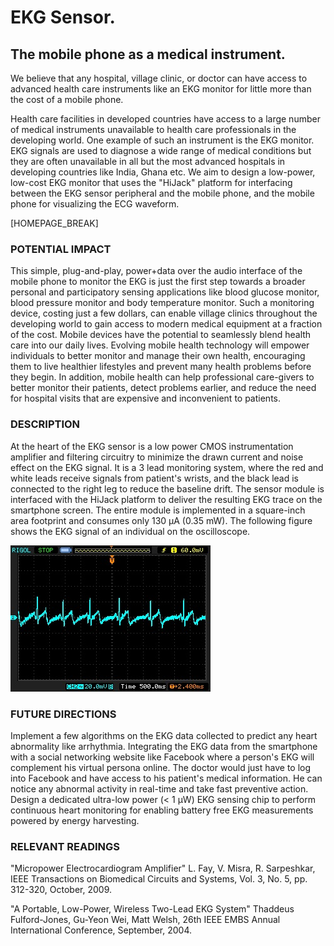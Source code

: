 EKG Sensor.
========
The mobile phone as a medical instrument.
--------------------------------

We believe that any hospital,
village clinic, or doctor can have access to advanced health care instruments
like an EKG monitor for little more than the cost of a mobile phone.

Health care facilities in developed countries have access to a large number of
medical instruments unavailable to health care professionals in the developing
world. One example of such an instrument is the EKG monitor. EKG signals are
used to diagnose a wide range of medical conditions but they are often
unavailable in all but the most advanced hospitals in developing countries like
India, Ghana etc.  We aim to
design a low-power, low-cost EKG monitor that uses the "HiJack" platform for
interfacing between the EKG sensor peripheral and the mobile phone, and the
mobile phone for visualizing the ECG waveform.

[HOMEPAGE_BREAK]

### POTENTIAL IMPACT ###

This simple, plug-and-play, power+data over the audio interface of the mobile
phone to monitor the EKG is just the first step towards a broader personal and
participatory sensing applications like blood glucose monitor, blood pressure
monitor and body temperature monitor. Such a monitoring device, costing just a
few dollars, can enable village clinics throughout the developing world to gain
access to modern medical equipment at a fraction of the cost. Mobile devices
have the potential to seamlessly blend health care into our daily lives.
Evolving mobile health technology will empower individuals to better monitor
and manage their own health, encouraging them to live healthier lifestyles and
prevent many health problems before they begin. In addition, mobile health can
help professional care-givers to better monitor their patients, detect problems
earlier, and reduce the need for hospital visits that are expensive and
inconvenient to patients.

### DESCRIPTION ###

At the heart of the EKG sensor is a low power CMOS instrumentation amplifier
and filtering circuitry to minimize the drawn current and noise effect on the
EKG signal. It is a 3 lead monitoring system, where the red and white leads
receive signals from patient's wrists, and the black lead is connected to the
right leg to reduce the baseline drift. The sensor module is interfaced with
the HiJack platform to deliver the resulting EKG trace on the smartphone
screen. The entire module is implemented in a square-inch area footprint and
consumes only 130 µA (0.35 mW). The following figure shows the EKG signal of an
individual on the oscilloscope.

![EKG signal captured by our module](ekg_thomas.jpg)

### FUTURE DIRECTIONS ###

Implement a few algorithms on the EKG data collected to predict any heart
abnormality like arrhythmia.  Integrating the EKG data from the smartphone with
a social networking website like Facebook where a person's EKG will complement
his virtual persona online. The doctor would just have to log into Facebook and
have access to his patient's medical information. He can notice any abnormal
activity in real-time and take fast preventive action.  Design a dedicated
ultra-low power (< 1 µW) EKG sensing chip to perform continuous heart
monitoring for enabling battery free EKG measurements powered by energy
harvesting.



### RELEVANT READINGS ###

"Micropower Electrocardiogram Amplifier" L. Fay, V. Misra, R. Sarpeshkar, IEEE Transactions on Biomedical Circuits and Systems, Vol. 3, No. 5, pp. 312-320, October, 2009.

"A Portable, Low-Power, Wireless Two-Lead EKG System" Thaddeus Fulford-Jones, Gu-Yeon Wei, Matt Welsh, 26th IEEE EMBS Annual International Conference, September, 2004.
